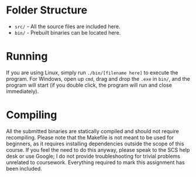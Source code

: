 # Folder Structure

- `src/` - All the source files are included here.
- `bin/` - Prebuilt binaries can be located here.

# Running

If you are using Linux, simply run `./bin/[filename here]` to execute the program. For Windows, open up `cmd`, drag and drop the `.exe` in `bin/`, and the program will start (if you double click, the program will run and close immediately).

# Compiling

All the submitted binaries are statically compiled and should not require recompiling. Please note that the Makefile is not meant to be used for beginners, as it requires installing dependencies outside the scope of this course. If you feel the need to do this anyway, please speak to the SCS help desk or use Google; I do not provide troubleshooting for trivial problems unrelated to coursework. Everything required to mark this assignment has been included.